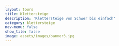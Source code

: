 ```yaml
---
layout: tours
title: Klettersteige
description: 'Klettersteige von Schwer bis einfach'
category: klettersteige
nav-menu: false
show_tile: false
image: assets/images/banner3.jpg
---
```

